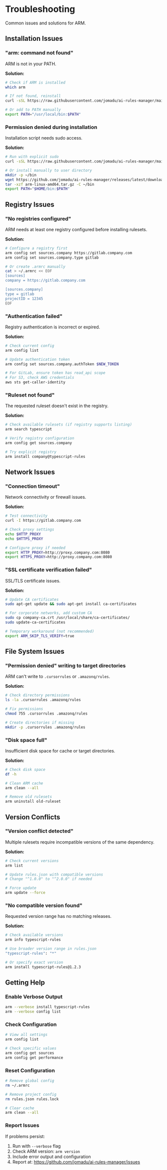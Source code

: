 # Troubleshooting

Common issues and solutions for ARM.

## Installation Issues

### "arm: command not found"

ARM is not in your PATH.

**Solution:**
```bash
# Check if ARM is installed
which arm

# If not found, reinstall
curl -sSL https://raw.githubusercontent.com/jomadu/ai-rules-manager/main/scripts/install.sh | bash

# Or add to PATH manually
export PATH="/usr/local/bin:$PATH"
```

### Permission denied during installation

Installation script needs sudo access.

**Solution:**
```bash
# Run with explicit sudo
curl -sSL https://raw.githubusercontent.com/jomadu/ai-rules-manager/main/scripts/install.sh | sudo bash

# Or install manually to user directory
mkdir -p ~/bin
wget https://github.com/jomadu/ai-rules-manager/releases/latest/download/arm-linux-amd64.tar.gz
tar -xzf arm-linux-amd64.tar.gz -C ~/bin
export PATH="$HOME/bin:$PATH"
```

## Registry Issues

### "No registries configured"

ARM needs at least one registry configured before installing rulesets.

**Solution:**
```bash
# Configure a registry first
arm config set sources.company https://gitlab.company.com
arm config set sources.company.type gitlab

# Or create .armrc manually
cat > ~/.armrc << EOF
[sources]
company = https://gitlab.company.com

[sources.company]
type = gitlab
projectID = 12345
EOF
```

### "Authentication failed"

Registry authentication is incorrect or expired.

**Solution:**
```bash
# Check current config
arm config list

# Update authentication token
arm config set sources.company.authToken $NEW_TOKEN

# For GitLab, ensure token has read_api scope
# For S3, check AWS credentials
aws sts get-caller-identity
```

### "Ruleset not found"

The requested ruleset doesn't exist in the registry.

**Solution:**
```bash
# Check available rulesets (if registry supports listing)
arm search typescript

# Verify registry configuration
arm config get sources.company

# Try explicit registry
arm install company@typescript-rules
```

## Network Issues

### "Connection timeout"

Network connectivity or firewall issues.

**Solution:**
```bash
# Test connectivity
curl -I https://gitlab.company.com

# Check proxy settings
echo $HTTP_PROXY
echo $HTTPS_PROXY

# Configure proxy if needed
export HTTP_PROXY=http://proxy.company.com:8080
export HTTPS_PROXY=http://proxy.company.com:8080
```

### "SSL certificate verification failed"

SSL/TLS certificate issues.

**Solution:**
```bash
# Update CA certificates
sudo apt-get update && sudo apt-get install ca-certificates

# For corporate networks, add custom CA
sudo cp company-ca.crt /usr/local/share/ca-certificates/
sudo update-ca-certificates

# Temporary workaround (not recommended)
export ARM_SKIP_TLS_VERIFY=true
```

## File System Issues

### "Permission denied" writing to target directories

ARM can't write to `.cursorrules` or `.amazonq/rules`.

**Solution:**
```bash
# Check directory permissions
ls -la .cursorrules .amazonq/rules

# Fix permissions
chmod 755 .cursorrules .amazonq/rules

# Create directories if missing
mkdir -p .cursorrules .amazonq/rules
```

### "Disk space full"

Insufficient disk space for cache or target directories.

**Solution:**
```bash
# Check disk space
df -h

# Clean ARM cache
arm clean --all

# Remove old rulesets
arm uninstall old-ruleset
```

## Version Conflicts

### "Version conflict detected"

Multiple rulesets require incompatible versions of the same dependency.

**Solution:**
```bash
# Check current versions
arm list

# Update rules.json with compatible versions
# Change "^1.0.0" to "^2.0.0" if needed

# Force update
arm update --force
```

### "No compatible version found"

Requested version range has no matching releases.

**Solution:**
```bash
# Check available versions
arm info typescript-rules

# Use broader version range in rules.json
"typescript-rules": "*"

# Or specify exact version
arm install typescript-rules@1.2.3
```

## Getting Help

### Enable Verbose Output

```bash
arm --verbose install typescript-rules
arm --verbose config list
```

### Check Configuration

```bash
# View all settings
arm config list

# Check specific values
arm config get sources
arm config get performance
```

### Reset Configuration

```bash
# Remove global config
rm ~/.armrc

# Remove project config
rm rules.json rules.lock

# Clear cache
arm clean --all
```

### Report Issues

If problems persist:

1. Run with `--verbose` flag
2. Check ARM version: `arm version`
3. Include error output and configuration
4. Report at: https://github.com/jomadu/ai-rules-manager/issues
